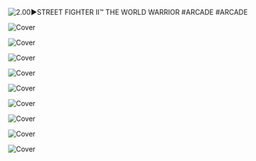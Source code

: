 <!--

<details>
<summary>layout: page
title: "STREET FIGHTER II"
permalink: https://jeuxsf.github.io/JSF/capcom/sf2/

</details>
  
#### hidden field with metadata

-->

![2.00►STREET FIGHTER II™ THE WORLD WARRIOR #ARCADE](https://flyers.arcade-museum.com/flyers_video/capcom/10012001.jpg)
#ARCADE []()

![Cover]()
[]()

![Cover]()
[]()

![Cover]()
[]()

![Cover]()
[]()

![Cover]()
[]()

![Cover]()
[]()

![Cover]()
[]()

![Cover]()
[]()

![Cover]()
[]()
